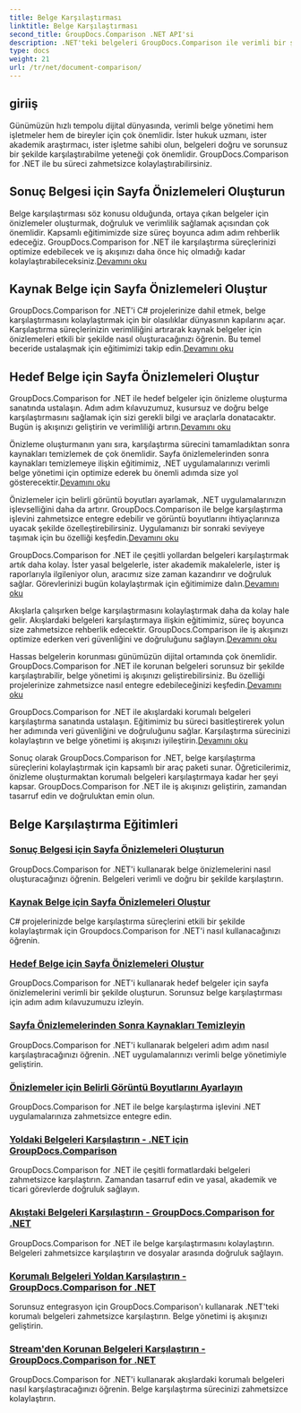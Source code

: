 ```yaml
---
title: Belge Karşılaştırması
linktitle: Belge Karşılaştırması
second_title: GroupDocs.Comparison .NET API'si
description: .NET'teki belgeleri GroupDocs.Comparison ile verimli bir şekilde karşılaştırın. Belge yönetimini kolaylaştırın, iş akışını geliştirin ve doğruluğu sağlayın. Daha fazla bilgi edin!
type: docs
weight: 21
url: /tr/net/document-comparison/
---
```

## giriiş

Günümüzün hızlı tempolu dijital dünyasında, verimli belge yönetimi hem işletmeler hem de bireyler için çok önemlidir. İster hukuk uzmanı, ister akademik araştırmacı, ister işletme sahibi olun, belgeleri doğru ve sorunsuz bir şekilde karşılaştırabilme yeteneği çok önemlidir. GroupDocs.Comparison for .NET ile bu süreci zahmetsizce kolaylaştırabilirsiniz.

## Sonuç Belgesi için Sayfa Önizlemeleri Oluşturun

 Belge karşılaştırması söz konusu olduğunda, ortaya çıkan belgeler için önizlemeler oluşturmak, doğruluk ve verimlilik sağlamak açısından çok önemlidir. Kapsamlı eğitimimizde size süreç boyunca adım adım rehberlik edeceğiz. GroupDocs.Comparison for .NET ile karşılaştırma süreçlerinizi optimize edebilecek ve iş akışınızı daha önce hiç olmadığı kadar kolaylaştırabileceksiniz.[Devamını oku](./generate-page-previews-resultant-document/)

## Kaynak Belge için Sayfa Önizlemeleri Oluştur

GroupDocs.Comparison for .NET'i C# projelerinize dahil etmek, belge karşılaştırmasını kolaylaştırmak için bir olasılıklar dünyasının kapılarını açar. Karşılaştırma süreçlerinizin verimliliğini artırarak kaynak belgeler için önizlemeleri etkili bir şekilde nasıl oluşturacağınızı öğrenin. Bu temel beceride ustalaşmak için eğitimimizi takip edin.[Devamını oku](./generate-page-previews-source-document/)

## Hedef Belge için Sayfa Önizlemeleri Oluştur

 GroupDocs.Comparison for .NET ile hedef belgeler için önizleme oluşturma sanatında ustalaşın. Adım adım kılavuzumuz, kusursuz ve doğru belge karşılaştırmasını sağlamak için sizi gerekli bilgi ve araçlarla donatacaktır. Bugün iş akışınızı geliştirin ve verimliliği artırın.[Devamını oku](./generate-page-previews-target-document/)

 Önizleme oluşturmanın yanı sıra, karşılaştırma sürecini tamamladıktan sonra kaynakları temizlemek de çok önemlidir. Sayfa önizlemelerinden sonra kaynakları temizlemeye ilişkin eğitimimiz, .NET uygulamalarınızı verimli belge yönetimi için optimize ederek bu önemli adımda size yol gösterecektir.[Devamını oku](./clean-resources-after-page-previews/)

Önizlemeler için belirli görüntü boyutları ayarlamak, .NET uygulamalarınızın işlevselliğini daha da artırır. GroupDocs.Comparison ile belge karşılaştırma işlevini zahmetsizce entegre edebilir ve görüntü boyutlarını ihtiyaçlarınıza uyacak şekilde özelleştirebilirsiniz. Uygulamanızı bir sonraki seviyeye taşımak için bu özelliği keşfedin.[Devamını oku](./set-specific-image-sizes-for-previews/)

 GroupDocs.Comparison for .NET ile çeşitli yollardan belgeleri karşılaştırmak artık daha kolay. İster yasal belgelerle, ister akademik makalelerle, ister iş raporlarıyla ilgileniyor olun, aracımız size zaman kazandırır ve doğruluk sağlar. Görevlerinizi bugün kolaylaştırmak için eğitimimize dalın.[Devamını oku](./compare-documents-from-path/)

 Akışlarla çalışırken belge karşılaştırmasını kolaylaştırmak daha da kolay hale gelir. Akışlardaki belgeleri karşılaştırmaya ilişkin eğitimimiz, süreç boyunca size zahmetsizce rehberlik edecektir. GroupDocs.Comparison ile iş akışınızı optimize ederken veri güvenliğini ve doğruluğunu sağlayın.[Devamını oku](./compare-documents-from-stream/)

Hassas belgelerin korunması günümüzün dijital ortamında çok önemlidir. GroupDocs.Comparison for .NET ile korunan belgeleri sorunsuz bir şekilde karşılaştırabilir, belge yönetimi iş akışınızı geliştirebilirsiniz. Bu özelliği projelerinize zahmetsizce nasıl entegre edebileceğinizi keşfedin.[Devamını oku](./compare-protected-documents-from-path/)

 GroupDocs.Comparison for .NET ile akışlardaki korumalı belgeleri karşılaştırma sanatında ustalaşın. Eğitimimiz bu süreci basitleştirerek yolun her adımında veri güvenliğini ve doğruluğunu sağlar. Karşılaştırma sürecinizi kolaylaştırın ve belge yönetimi iş akışınızı iyileştirin.[Devamını oku](./compare-protected-documents-from-stream/)

Sonuç olarak GroupDocs.Comparison for .NET, belge karşılaştırma süreçlerini kolaylaştırmak için kapsamlı bir araç paketi sunar. Öğreticilerimiz, önizleme oluşturmaktan korumalı belgeleri karşılaştırmaya kadar her şeyi kapsar. GroupDocs.Comparison for .NET ile iş akışınızı geliştirin, zamandan tasarruf edin ve doğruluktan emin olun.
## Belge Karşılaştırma Eğitimleri
### [Sonuç Belgesi için Sayfa Önizlemeleri Oluşturun](./generate-page-previews-resultant-document/)
GroupDocs.Comparison for .NET'i kullanarak belge önizlemelerini nasıl oluşturacağınızı öğrenin. Belgeleri verimli ve doğru bir şekilde karşılaştırın.
### [Kaynak Belge için Sayfa Önizlemeleri Oluştur](./generate-page-previews-source-document/)
C# projelerinizde belge karşılaştırma süreçlerini etkili bir şekilde kolaylaştırmak için Groupdocs.Comparison for .NET'i nasıl kullanacağınızı öğrenin.
### [Hedef Belge için Sayfa Önizlemeleri Oluştur](./generate-page-previews-target-document/)
GroupDocs.Comparison for .NET'i kullanarak hedef belgeler için sayfa önizlemelerini verimli bir şekilde oluşturun. Sorunsuz belge karşılaştırması için adım adım kılavuzumuzu izleyin.
### [Sayfa Önizlemelerinden Sonra Kaynakları Temizleyin](./clean-resources-after-page-previews/)
GroupDocs.Comparison for .NET'i kullanarak belgeleri adım adım nasıl karşılaştıracağınızı öğrenin. .NET uygulamalarınızı verimli belge yönetimiyle geliştirin.
### [Önizlemeler için Belirli Görüntü Boyutlarını Ayarlayın](./set-specific-image-sizes-for-previews/)
GroupDocs.Comparison for .NET ile belge karşılaştırma işlevini .NET uygulamalarınıza zahmetsizce entegre edin.
### [Yoldaki Belgeleri Karşılaştırın - .NET için GroupDocs.Comparison](./compare-documents-from-path/)
GroupDocs.Comparison for .NET ile çeşitli formatlardaki belgeleri zahmetsizce karşılaştırın. Zamandan tasarruf edin ve yasal, akademik ve ticari görevlerde doğruluk sağlayın.
### [Akıştaki Belgeleri Karşılaştırın - GroupDocs.Comparison for .NET](./compare-documents-from-stream/)
GroupDocs.Comparison for .NET ile belge karşılaştırmasını kolaylaştırın. Belgeleri zahmetsizce karşılaştırın ve dosyalar arasında doğruluk sağlayın.
### [Korumalı Belgeleri Yoldan Karşılaştırın - GroupDocs.Comparison for .NET](./compare-protected-documents-from-path/)
Sorunsuz entegrasyon için GroupDocs.Comparison'ı kullanarak .NET'teki korumalı belgeleri zahmetsizce karşılaştırın. Belge yönetimi iş akışınızı geliştirin.
### [Stream'den Korunan Belgeleri Karşılaştırın - GroupDocs.Comparison for .NET](./compare-protected-documents-from-stream/)
GroupDocs.Comparison for .NET'i kullanarak akışlardaki korumalı belgeleri nasıl karşılaştıracağınızı öğrenin. Belge karşılaştırma sürecinizi zahmetsizce kolaylaştırın.